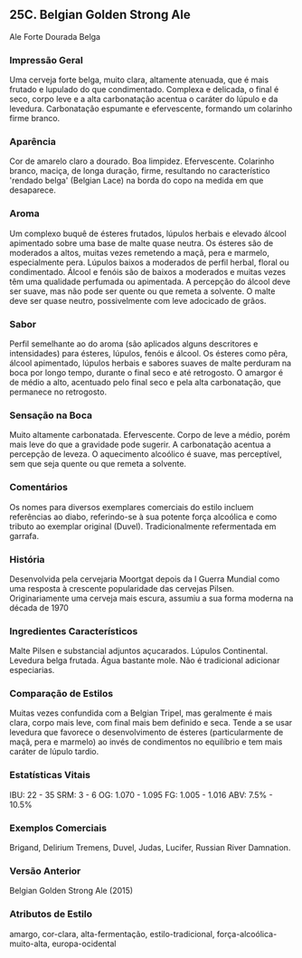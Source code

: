 ## 25C. Belgian Golden Strong Ale
Ale Forte Dourada Belga

### Impressão Geral

Uma cerveja forte belga, muito clara, altamente atenuada, que é mais frutado e lupulado do que condimentado. Complexa e delicada, o final é seco, corpo leve e a alta carbonatação acentua o caráter do lúpulo e da levedura. Carbonatação espumante e efervescente, formando um colarinho firme branco.

### Aparência

Cor de amarelo claro a dourado. Boa limpidez. Efervescente. Colarinho branco, maciça, de longa duração, firme, resultando no característico 'rendado belga' (Belgian Lace) na borda do copo na medida em que desaparece.

### Aroma

Um complexo buquê de ésteres frutados, lúpulos herbais e elevado álcool apimentado sobre uma base de malte quase neutra. Os ésteres são de moderados a altos, muitas vezes remetendo a maçã, pera e marmelo, especialmente pera. Lúpulos baixos a moderados de perfil herbal, floral ou condimentado. Álcool e fenóis são de baixos a moderados e muitas vezes têm uma qualidade perfumada ou apimentada. A percepção do álcool deve ser suave, mas não pode ser quente ou que remeta a solvente. O malte deve ser quase neutro, possivelmente com leve adocicado de grãos.

### Sabor

Perfil semelhante ao do aroma (são aplicados alguns descritores e intensidades) para ésteres, lúpulos, fenóis e álcool. Os ésteres como pêra, álcool apimentado, lúpulos herbais e sabores suaves de malte perduram na boca por longo tempo, durante o final seco e até retrogosto. O amargor é de médio a alto, acentuado pelo final seco e pela alta carbonatação, que permanece no retrogosto.

### Sensação na Boca

Muito altamente carbonatada. Efervescente. Corpo de leve a médio, porém mais leve do que a gravidade pode sugerir. A carbonatação acentua a percepção de leveza. O aquecimento alcoólico é suave, mas perceptível, sem que seja quente ou que remeta a solvente.

### Comentários

Os nomes para diversos exemplares comerciais do estilo incluem referências ao diabo, referindo-se à sua potente força alcoólica e como tributo ao exemplar original (Duvel). Tradicionalmente refermentada em garrafa.

### História

Desenvolvida pela cervejaria Moortgat depois da I Guerra Mundial como uma resposta à crescente popularidade das cervejas Pilsen. Originariamente uma cerveja mais escura, assumiu a sua forma moderna na década de 1970

### Ingredientes Característicos

Malte Pilsen e substancial adjuntos açucarados. Lúpulos Continental. Levedura belga frutada. Água bastante mole. Não é tradicional adicionar especiarias.

### Comparação de Estilos

Muitas vezes confundida com a Belgian Tripel, mas geralmente é mais clara, corpo mais leve, com final mais bem definido e seca. Tende a se usar levedura que favorece o desenvolvimento de ésteres (particularmente de maçã, pera e marmelo) ao invés de condimentos no equilíbrio e tem mais caráter de lúpulo tardio.

### Estatísticas Vitais

IBU: 22 - 35
SRM: 3 - 6
OG: 1.070 - 1.095
FG: 1.005 - 1.016
ABV: 7.5% - 10.5%

### Exemplos Comerciais

Brigand, Delirium Tremens, Duvel, Judas, Lucifer, Russian River Damnation.

### Versão Anterior

Belgian Golden Strong Ale (2015)

### Atributos de Estilo

amargo, cor-clara, alta-fermentação, estilo-tradicional, força-alcoólica-muito-alta, europa-ocidental